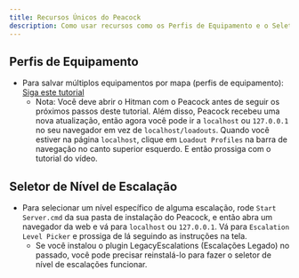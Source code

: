 ```yaml
---
title: Recursos Únicos do Peacock
description: Como usar recursos como os Perfis de Equipamento e o Seletor de Nível de Escalação.
---
```


## Perfis de Equipamento

- Para salvar múltiplos equipamentos por mapa (perfis de equipamento): [Siga este tutorial](https://www.youtube.com/watch?v=ouD9QBSVHI0)
    -   Nota: Você deve abrir o Hitman com o Peacock antes de seguir os próximos passos deste tutorial. Além disso, Peacock recebeu uma nova atualização, então agora você pode ir a `localhost` ou `127.0.0.1` no seu navegador em vez de `localhost/loadouts`. Quando você estiver na página `localhost`, clique em `Loadout Profiles` na barra de navegação no canto superior esquerdo. E então prossiga com o tutorial do vídeo.

## Seletor de Nível de Escalação

- Para selecionar um nível específico de alguma escalação, rode `Start Server.cmd` da sua pasta de instalação do Peacock, e então abra um navegador da web e vá para `localhost` ou `127.0.0.1`. Vá para `Escalation Level Picker` e prossiga de lá seguindo as instruções na tela.
    -   Se você instalou o plugin LegacyEscalations (Escalações Legado) no passado, você pode precisar reinstalá-lo para fazer o seletor de nível de escalações funcionar.
